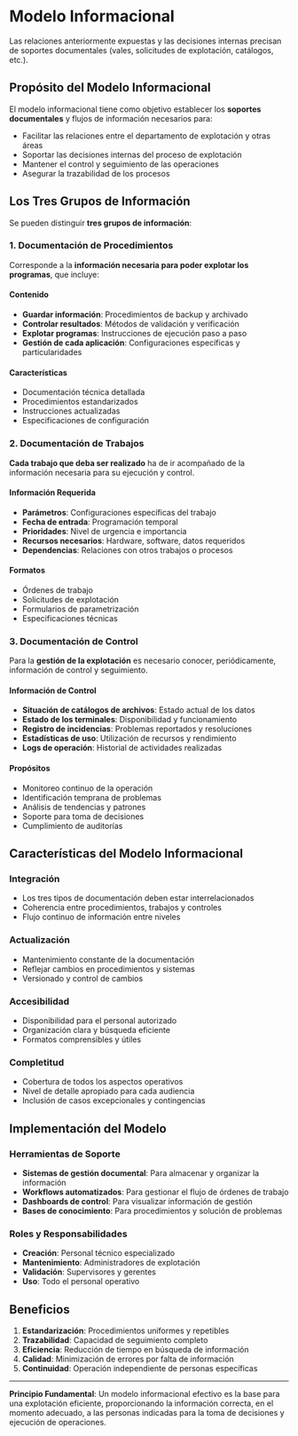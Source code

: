 # Modelo Informacional

Las relaciones anteriormente expuestas y las decisiones internas precisan de soportes documentales (vales, solicitudes de explotación, catálogos, etc.).

## Propósito del Modelo Informacional

El modelo informacional tiene como objetivo establecer los **soportes documentales** y flujos de información necesarios para:

- Facilitar las relaciones entre el departamento de explotación y otras áreas
- Soportar las decisiones internas del proceso de explotación
- Mantener el control y seguimiento de las operaciones
- Asegurar la trazabilidad de los procesos

## Los Tres Grupos de Información

Se pueden distinguir **tres grupos de información**:

### 1. Documentación de Procedimientos

Corresponde a la **información necesaria para poder explotar los programas**, que incluye:

#### Contenido
- **Guardar información**: Procedimientos de backup y archivado
- **Controlar resultados**: Métodos de validación y verificación
- **Explotar programas**: Instrucciones de ejecución paso a paso
- **Gestión de cada aplicación**: Configuraciones específicas y particularidades

#### Características
- Documentación técnica detallada
- Procedimientos estandarizados
- Instrucciones actualizadas
- Especificaciones de configuración

### 2. Documentación de Trabajos

**Cada trabajo que deba ser realizado** ha de ir acompañado de la información necesaria para su ejecución y control.

#### Información Requerida
- **Parámetros**: Configuraciones específicas del trabajo
- **Fecha de entrada**: Programación temporal
- **Prioridades**: Nivel de urgencia e importancia
- **Recursos necesarios**: Hardware, software, datos requeridos
- **Dependencias**: Relaciones con otros trabajos o procesos

#### Formatos
- Órdenes de trabajo
- Solicitudes de explotación
- Formularios de parametrización
- Especificaciones técnicas

### 3. Documentación de Control

Para la **gestión de la explotación** es necesario conocer, periódicamente, información de control y seguimiento.

#### Información de Control
- **Situación de catálogos de archivos**: Estado actual de los datos
- **Estado de los terminales**: Disponibilidad y funcionamiento
- **Registro de incidencias**: Problemas reportados y resoluciones
- **Estadísticas de uso**: Utilización de recursos y rendimiento
- **Logs de operación**: Historial de actividades realizadas

#### Propósitos
- Monitoreo continuo de la operación
- Identificación temprana de problemas
- Análisis de tendencias y patrones
- Soporte para toma de decisiones
- Cumplimiento de auditorías

## Características del Modelo Informacional

### Integración
- Los tres tipos de documentación deben estar interrelacionados
- Coherencia entre procedimientos, trabajos y controles
- Flujo continuo de información entre niveles

### Actualización
- Mantenimiento constante de la documentación
- Reflejar cambios en procedimientos y sistemas
- Versionado y control de cambios

### Accesibilidad
- Disponibilidad para el personal autorizado
- Organización clara y búsqueda eficiente
- Formatos comprensibles y útiles

### Completitud
- Cobertura de todos los aspectos operativos
- Nivel de detalle apropiado para cada audiencia
- Inclusión de casos excepcionales y contingencias

## Implementación del Modelo

### Herramientas de Soporte
- **Sistemas de gestión documental**: Para almacenar y organizar la información
- **Workflows automatizados**: Para gestionar el flujo de órdenes de trabajo
- **Dashboards de control**: Para visualizar información de gestión
- **Bases de conocimiento**: Para procedimientos y solución de problemas

### Roles y Responsabilidades
- **Creación**: Personal técnico especializado
- **Mantenimiento**: Administradores de explotación
- **Validación**: Supervisores y gerentes
- **Uso**: Todo el personal operativo

## Beneficios

1. **Estandarización**: Procedimientos uniformes y repetibles
2. **Trazabilidad**: Capacidad de seguimiento completo
3. **Eficiencia**: Reducción de tiempo en búsqueda de información
4. **Calidad**: Minimización de errores por falta de información
5. **Continuidad**: Operación independiente de personas específicas

---

**Principio Fundamental**: Un modelo informacional efectivo es la base para una explotación eficiente, proporcionando la información correcta, en el momento adecuado, a las personas indicadas para la toma de decisiones y ejecución de operaciones. 